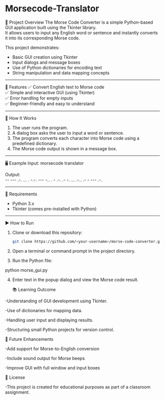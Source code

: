 # Morsecode-Translator

📖 Project Overview
The Morse Code Converter is a simple Python-based GUI application built using the Tkinter library.  
It allows users to input any English word or sentence and instantly converts it into its corresponding Morse code.

This project demonstrates:
- Basic GUI creation using Tkinter  
- Input dialogs and message boxes  
- Use of Python dictionaries for encoding text  
- String manipulation and data mapping concepts  

---

🧩 Features
✅ Convert English text to Morse code  
✅ Simple and interactive GUI (using Tkinter)  
✅ Error handling for empty inputs  
✅ Beginner-friendly and easy to understand  

---

🧠 How It Works
1. The user runs the program.  
2. A dialog box asks the user to input a word or sentence.  
3. The program converts each character into Morse code using a predefined dictionary.  
4. The Morse code output is shown in a message box.

---
 🖥️ Example
Input: morsecode translator

Output:  
-- --- .-. ... .  -.-. --- -.. .  - .-. .- -. ... .-.. .- - --- .-.

---

🧰 Requirements
- Python 3.x  
- Tkinter (comes pre-installed with Python)

---

 ▶️ How to Run
1. Clone or download this repository:
   ```bash
   git clone https://github.com/<your-username>/morse-code-converter.git

2. Open a terminal or command prompt in the project directory.

3. Run the Python file:

python morse_gui.py

4. Enter text in the popup dialog and view the Morse code result.


   📚 Learning Outcome

-Understanding of GUI development using Tkinter.

-Use of dictionaries for mapping data.

-Handling user input and displaying results.

-Structuring small Python projects for version control.

🏁 Future Enhancements

-Add support for Morse-to-English conversion

-Include sound output for Morse beeps

-Improve GUI with full window and input boxes

📄 License

-This project is created for educational purposes as part of a classroom assignment.




